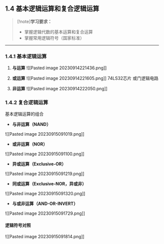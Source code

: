 ## 1.4 基本逻辑运算和复合逻辑运算

> [!note]**学习要求：**
> - 掌握逻辑代数的基本运算和复合运算
> - 掌握常用逻辑符号（国家标准）

---

### 1.4.1 基本逻辑运算

1. **与运算**
	![[Pasted image 20230914221436.png]]
	
2. **或运算**
	![[Pasted image 20230914221605.png]]
	74LS32芯片 或门逻辑电路
	
3. **非运算**
	![[Pasted image 20230914222050.png]]
	

### 1.4.2 复合逻辑运算

基本逻辑运算的组合

- **与非运算（NAND）**

![[Pasted image 20230915091019.png]]

- **或非运算（NOR）**

![[Pasted image 20230915091100.png]]

- **异或运算（Exclusive-OR）**

![[Pasted image 20230915091219.png]]

- **同或运算（Exclusive-NOR，异或非）**

![[Pasted image 20230915091320.png]]

- **与或非运算（AND-OR-INVERT）**

![[Pasted image 20230915091729.png]]

#### 逻辑符号对照

![[Pasted image 20230915091814.png]]